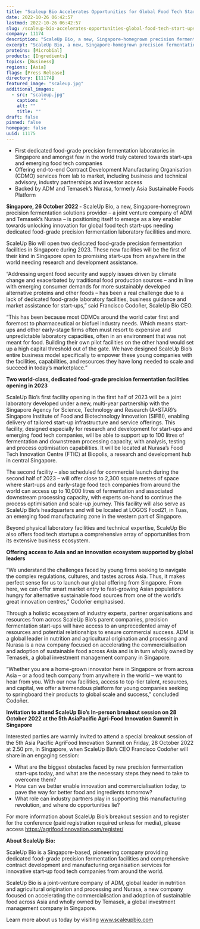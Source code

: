 ```yaml
---
title: "Scaleup Bio Accelerates Opportunities for Global Food Tech Start-Ups with 2023 Opening of Two Dedicated Food-Grade Precision Fermentation Facilities in Singapore"
date: 2022-10-26 06:42:57
lastmod: 2022-10-26 06:42:57
slug: /scaleup-bio-accelerates-opportunities-global-food-tech-start-ups-2023-opening-two
company: 11174
description: "ScaleUp Bio, a new, Singapore-homegrown precision fermentation solutions provider – a joint venture company of ADM and Temasek’s Nurasa – is positioning itself to emerge as a key enabler towards unlocking innovation for global food tech start-ups needing dedicated food-grade precision fermentation laboratory facilities and more."
excerpt: "ScaleUp Bio, a new, Singapore-homegrown precision fermentation solutions provider – a joint venture company of ADM and Temasek’s Nurasa – is positioning itself to emerge as a key enabler towards unlocking innovation for global food tech start-ups needing dedicated food-grade precision fermentation laboratory facilities and more."
proteins: [Microbial]
products: [Ingredients]
topics: [Business]
regions: [Asia]
flags: [Press Release]
directory: [11174]
featured_image: "scaleup.jpg"
additional_images:
  - src: "scaleup.jpg"
    caption: ""
    alt: ""
    title: ""
draft: false
pinned: false
homepage: false
uuid: 11175
---
```

<ul>
<li>First dedicated food-grade precision fermentation laboratories in Singapore and amongst few in the world truly catered towards start-ups and emerging food tech companies</li>
<li>Offering end-to-end Contract Development Manufacturing Organisation (CDMO) services from lab to market, including business and technical advisory, industry partnerships and investor access</li>
<li>Backed by ADM and Temasek’s Nurasa, formerly Asia Sustainable Foods Platform</li>
</ul>
<p><strong>Singapore, 26 October 2022 -</strong> ScaleUp Bio, a new, Singapore-homegrown precision fermentation solutions provider – a joint venture company of ADM and Temasek’s Nurasa – is positioning itself to emerge as a key enabler towards unlocking innovation for global food tech start-ups needing dedicated food-grade precision fermentation laboratory facilities and more.</p>
<p>ScaleUp Bio will open two dedicated food-grade precision fermentation facilities in Singapore during 2023. These new facilities will be the first of their kind in Singapore open to promising start-ups from anywhere in the world needing research and development assistance.</p>
<p>“Addressing urgent food security and supply issues driven by climate change and exacerbated by traditional food production sources – and in line with emerging consumer demands for more sustainably developed alternative proteins and other foods – has been a real challenge due to a lack of dedicated food-grade laboratory facilities, business guidance and market assistance for start-ups,” said Francisco Codoñer, ScaleUp Bio CEO.</p>
<p>“This has been because most CDMOs around the world cater first and foremost to pharmaceutical or biofuel industry needs. Which means start-ups and other early-stage firms often must resort to expensive and unpredictable laboratory capacities, often in an environment that was not meant for food. Building their own pilot facilities on the other hand would set up a high capital threshold out of the gate. We have designed ScaleUp Bio’s entire business model specifically to empower these young companies with the facilities, capabilities, and resources they have long needed to scale and succeed in today’s marketplace.”</p>
<p><strong>Two world-class, dedicated food-grade precision fermentation facilities opening in 2023</strong></p>
<p>ScaleUp Bio’s first facility opening in the first half of 2023 will be a joint laboratory developed under a new, multi-year partnership with the Singapore Agency for Science, Technology and Research (A*STAR)’s Singapore Institute of Food and Biotechnology Innovation (SIFBI), enabling delivery of tailored start-up infrastructure and service offerings. This facility, designed especially for research and development for start-ups and emerging food tech companies, will be able to support up to 100 litres of fermentation and downstream processing capacity, with analysis, testing and process optimisation capabilities. It will be located at Nurasa’s Food Tech Innovation Centre (FTIC) at Biopolis, a research and development hub in central Singapore.</p>
<p>The second facility – also scheduled for commercial launch during the second half of 2023 – will offer close to 2,300 square metres of space where start-ups and early-stage food tech companies from around the world can access up to 10,000 litres of fermentation and associated downstream processing capacity, with experts on-hand to continue the process optimisation and scale-up journey. This facility will also serve as ScaleUp Bio’s headquarters and will be located at LOGOS Food21, in Tuas, an emerging food manufacturing zone in the western part of Singapore.</p>
<p>Beyond physical laboratory facilities and technical expertise, ScaleUp Bio also offers food tech startups a comprehensive array of opportunities from its extensive business ecosystem.</p>
<p><strong>Offering access to Asia and an innovation ecosystem supported by global leaders</strong></p>
<p>“We understand the challenges faced by young firms seeking to navigate the complex regulations, cultures, and tastes across Asia. Thus, it makes perfect sense for us to launch our global offering from Singapore. From here, we can offer smart market entry to fast-growing Asian populations hungry for alternative sustainable food sources from one of the world’s great innovation centres,” Codoñer emphasised.</p>
<p>Through a holistic ecosystem of industry experts, partner organisations and resources from across ScaleUp Bio’s parent companies, precision fermentation start-ups will have access to an unprecedented array of resources and potential relationships to ensure commercial success. ADM is a global leader in nutrition and agricultural origination and processing and Nurasa is a new company focused on accelerating the commercialisation and adoption of sustainable food across Asia and is in turn wholly owned by Temasek, a global investment management company in Singapore.</p>
<p>“Whether you are a home-grown innovator here in Singapore or from across Asia – or a food tech company from anywhere in the world – we want to hear from you. With our new facilities, access to top-tier talent, resources, and capital, we offer a tremendous platform for young companies seeking to springboard their products to global scale and success,” concluded Codoñer.</p>
<p><strong>Invitation to attend ScaleUp Bio’s In-person breakout session on 28 October 2022 at the 5th AsiaPacific Agri-Food Innovation Summit in Singapore</strong></p>
<p>Interested parties are warmly invited to attend a special breakout session of the 5th Asia Pacific AgriFood Innovation Summit on Friday, 28 October 2022 at 2.50 pm, in Singapore, when ScaleUp Bio’s CEO Francisco Codoñer will share in an engaging session:</p>
<ul>
<li>What are the biggest obstacles faced by new precision fermentation start-ups today, and what are the necessary steps they need to take to overcome them?</li>
<li>How can we better enable innovation and commercialisation today, to pave the way for better food and ingredients tomorrow?</li>
<li>What role can industry partners play in supporting this manufacturing revolution, and where do opportunities lie?</li>
</ul>
<p>For more information about ScaleUp Bio’s breakout session and to register for the conference (paid registration required unless for media), please access <a href="https://agrifoodinnovation.com/register/">https://agrifoodinnovation.com/register/</a></p>
<p><strong>About ScaleUp Bio:</strong></p>
<p>ScaleUp Bio is a Singapore-based, pioneering company providing dedicated food-grade precision fermentation facilities and comprehensive contract development and manufacturing organisation services for innovative start-up food tech companies from around the world.</p>
<p>ScaleUp Bio is a joint-venture company of ADM, global leader in nutrition and agricultural origination and processing and Nurasa, a new company focused on accelerating the commercialisation and adoption of sustainable food across Asia and wholly owned by Temasek, a global investment management company in Singapore.</p>
<p>Learn more about us today by visiting <a href="http://www.scaleupbio.com">www.scaleupbio.com</a></p>
